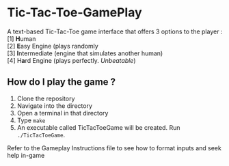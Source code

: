 # Tic-Tac-Toe-GamePlay
A text-based Tic-Tac-Toe game interface that offers 3 options to the player :  
[1] **H**uman  
[2] **E**asy Engine (plays randomly  
[3] **I**ntermediate (engine that simulates another human)  
[4] H**a**rd Engine (plays perfectly. _Unbeatable_)  

## How do I play the game ?
1. Clone the repository
2. Navigate into the directory
3. Open a terminal in that directory
4. Type ``make``
5. An executable called TicTacToeGame will be created. Run ```./TicTacToeGame```.  

Refer to the Gameplay Instructions file to see how to format inputs and seek help in-game
